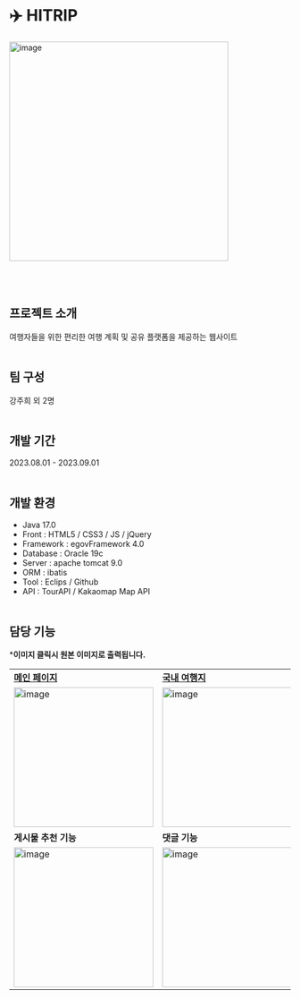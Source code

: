 # ✈️ HITRIP 
<img width="392" alt="image" src="https://github.com/zzheek/Project_Hitrip/assets/133830185/93a8613c-53e7-4b95-a824-6bdd1c468e28">

<br><br>

## 프로젝트 소개
여행자들을 위한 편리한 여행 계획 및 공유 플랫폼을 제공하는 웹사이트
<br><br>

## 팀 구성
강주희 외 2명
<br><br>

## 개발 기간
2023.08.01 - 2023.09.01
<br><br>

## 개발 환경
* Java 17.0
* Front : HTML5 / CSS3 / JS / jQuery
* Framework : egovFramework 4.0
* Database : Oracle 19c
* Server : apache tomcat 9.0
* ORM : ibatis
* Tool : Eclips / Github
* API : TourAPI / Kakaomap Map API
<br><br>

## 담당 기능
***이미지 클릭시 원본 이미지로 출력됩니다.**
<table>
  <tr>
    <td><b><a href="https://github.com/zzheek/Project_Hitrip/blob/3252ef542a1a11e5b8f009d1dd590b39a0b2cfed/src/main/webapp/main/main.jsp#L184C1-L442">메인 페이지</a></b></td>
    <td><b><a href="https://github.com/zzheek/Project_Hitrip/blob/c3a836f4bbb979230594ba247697757ed86390d0/src/main/webapp/trip/tripList.jsp#L144-L173">국내 여행지</a></b></td>
    <td><b>사업자 회원가입</b></td>
  </tr>
  <tr>
    <td><img width="250" alt="image" src="https://github.com/zzheek/Project_Hitrip/assets/133830185/6af1de36-5a7f-41be-9d43-1ceb42f7ce34"></td>
    <td><img width="250" alt="image" src="https://github.com/zzheek/Project_Hitrip/assets/133830185/fd03b9e7-a473-41d3-8268-87fd60aee49f"></td>
    <td><img width="250" alt="image" src="https://github.com/zzheek/Project_Hitrip/assets/133830185/da27439c-07fc-49b1-89c5-3959f9049bc8"></td>
  </tr>
  <tr>
    <td><b>게시물 추천 기능</b></td>
    <td><b>댓글 기능</b></td>
    <td><b>유효 게시물 출력</b></td>
  </tr>
  <tr>
    <td><img width="250" alt="image" src="https://github.com/zzheek/Project_Hitrip/assets/133830185/5f46b4f4-cbe8-4ae0-8143-ed59c2e72a78"></td>
    <td><img width="250" alt="image" src="https://github.com/zzheek/Project_Hitrip/assets/133830185/70062497-1e5a-41aa-8853-11532e2c897c"></td>
    <td><img width="250" alt="image" src="https://github.com/zzheek/Project_Hitrip/assets/133830185/50de8fe3-c4bb-4975-a5da-e7fe8cec1bf0"></td>
  </tr>
</table>





